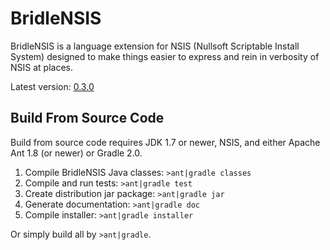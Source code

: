 # BridleNSIS

BridleNSIS is a language extension for NSIS (Nullsoft Scriptable Install System) designed to make things easier to express and rein in verbosity of NSIS at places.

Latest version: [0.3.0](https://github.com/henrikor2/bridlensis/raw/master/dist/BridleNSIS-0.3.0.exe)

## Build From Source Code

Build from source code requires JDK 1.7 or newer, NSIS, and either Apache Ant 1.8 (or newer) or Gradle 2.0.

1.   Compile BridleNSIS Java classes: `>ant|gradle classes`
2.   Compile and run tests: `>ant|gradle test`
3.   Create distribution jar package: `>ant|gradle jar`
4.   Generate documentation: `>ant|gradle doc`
5.   Compile installer: `>ant|gradle installer`

Or simply build all by `>ant|gradle`.
